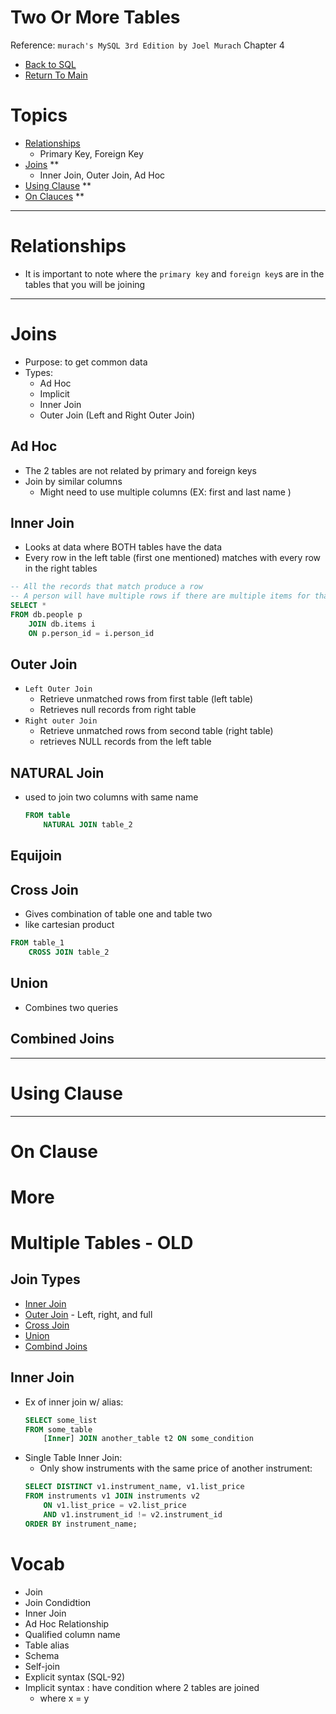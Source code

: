 # Two Or More Tables
Reference: `murach's MySQL 3rd Edition by Joel Murach` Chapter 4
* [Back to SQL](sql.md)
* [Return To Main](../../README.md)


# Topics
* [Relationships](#Relationships)
    * Primary Key, Foreign Key
* [Joins](#Joins) **
    * Inner Join, Outer Join, Ad Hoc
* [Using Clause](#Using-Clause) **
* [On Clauces](#On-Clause) **

---
# Relationships
* It is important to note where the `primary key` and `foreign key`s are in the tables that you will be joining
---
# Joins
* Purpose: to get common data
* Types:
    * Ad Hoc
    * Implicit
    * Inner Join
    * Outer Join (Left and Right Outer Join)
## Ad Hoc
* The 2 tables are not related by primary and foreign keys
* Join by similar columns
    * Might need to use multiple columns (EX: first and last name )
## Inner Join
* Looks at data where BOTH tables have the data
* Every row in the left table (first one mentioned) matches  with every row in the right tables
```SQL
-- All the records that match produce a row
-- A person will have multiple rows if there are multiple items for that person
SELECT *
FROM db.people p 
    JOIN db.items i
    ON p.person_id = i.person_id
```
## Outer Join
* `Left Outer Join`
    * Retrieve unmatched rows from first table (left table)
    * Retrieves null records from right table
* `Right outer Join`
    * Retrieve unmatched rows from second table (right table)
    * retrieves NULL records from the left table
## NATURAL Join
* used to join two columns with same name
    ```SQL
    FROM table
        NATURAL JOIN table_2
    ```
## Equijoin
## Cross Join
* Gives combination of table one and table two
* like cartesian product
```SQL
FROM table_1
    CROSS JOIN table_2
```
## Union
* Combines two queries
## Combined Joins
---
# Using Clause

---
# On Clause

# More



# Multiple Tables - OLD
## Join Types
* [Inner Join](#Inner-Join)
* [Outer Join](#Outer-Join) - Left, right, and full
* [Cross Join](#Cross-Join)
* [Union](#Union)
* [Combind Joins](#Combine-Joins)

## Inner Join
* Ex of inner join w/ alias:
    ```SQL
    SELECT some_list
    FROM some_table
        [Inner] JOIN another_table t2 ON some_condition
    ```
* Single Table Inner Join:
    * Only show instruments with the same price of another instrument:
    ```SQL
    SELECT DISTINCT v1.instrument_name, v1.list_price
    FROM instruments v1 JOIN instruments v2
	    ON v1.list_price = v2.list_price
        AND v1.instrument_id != v2.instrument_id
    ORDER BY instrument_name;
    ```

# Vocab
* Join
* Join Condidtion
* Inner Join
* Ad Hoc Relationship
* Qualified column name
* Table alias
* Schema
* Self-join
* Explicit syntax (SQL-92)
* Implicit syntax : have condition where 2 tables are joined
    * where x = y